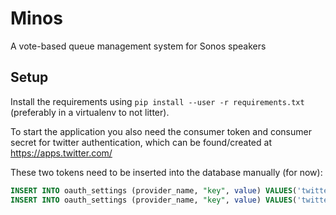 # Minos
A vote-based queue management system for Sonos speakers

## Setup
Install the requirements using ```pip install --user -r requirements.txt``` (preferably in a virtualenv to not litter).

To start the application you also need the consumer token and consumer secret for twitter authentication, which can be found/created at https://apps.twitter.com/

These two tokens need to be inserted into the database manually (for now):
```sql
INSERT INTO oauth_settings (provider_name, "key", value) VALUES('twitter', 'consumer_key', 'KEY_GOES_HERE')
INSERT INTO oauth_settings (provider_name, "key", value) VALUES('twitter', 'consumer_secret', 'SECRET_GOES_HERE')
```

